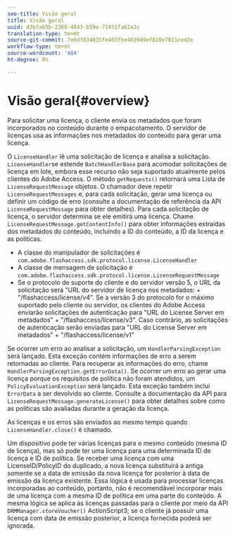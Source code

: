 ```yaml
---
seo-title: Visão geral
title: Visão geral
uuid: d3bfa65b-2360-4843-b59e-71451fa62a2c
translation-type: tm+mt
source-git-commit: 7e8df034035fe465fbe403949ef828e7811ced2e
workflow-type: tm+mt
source-wordcount: '404'
ht-degree: 0%

---
```



# Visão geral{#overview}

Para solicitar uma licença, o cliente envia os metadados que foram incorporados no conteúdo durante o empacotamento. O servidor de licenças usa as informações nos metadados do conteúdo para gerar uma licença.

O `LicenseHandler` lê uma solicitação de licença e analisa a solicitação. `LicenseHandler`se estende  `BatchHandlerBase` para acomodar solicitações de licença em lote, embora esse recurso não seja suportado atualmente pelos clientes do Adobe Access. O método `getRequests()` retornará uma Lista de `LicenseRequestMessage` objetos. O chamador deve repetir `LicenseRequestMessages` e, para cada solicitação, gerar uma licença ou definir um código de erro (consulte a documentação de referência da API `LicenseRequestMessage` para obter detalhes). Para cada solicitação de licença, o servidor determina se ele emitirá uma licença. Chame `LicenseRequestMessage.getContentInfo()` para obter informações extraídas dos metadados do conteúdo, incluindo a ID do conteúdo, a ID da licença e as políticas.

* A classe do manipulador de solicitações é `com.adobe.flashaccess.sdk.protocol.license.LicenseHandler`
* A classe de mensagem de solicitação é `com.adobe.flashaccess.sdk.protocol.license.LicenseRequestMessage`
* Se o protocolo de suporte do cliente e do servidor versão 5, o URL da solicitação será &quot;URL do servidor de licença nos metadados: + &quot;/flashaccess/license/v4&quot;. Se a versão 3 do protocolo for o máximo suportado pelo cliente ou servidor, os clientes do Adobe Access enviarão solicitações de autenticação para &quot;URL do License Server em metadados&quot; + &quot;/flashaccess/license/v3&quot;. Caso contrário, as solicitações de autenticação serão enviadas para &quot;URL do License Server em metadados&quot; + &quot;/flashaccess/license/v1&quot;

Se ocorrer um erro ao analisar a solicitação, um `HandlerParsingException` será lançado. Esta exceção contém informações de erro a serem retornadas ao cliente. Para recuperar as informações do erro, chame `HandlerParsingException.getErrorData()`. Se ocorrer um erro ao gerar uma licença porque os requisitos de política não foram atendidos, um `PolicyEvaluationException` será lançado. Esta exceção também inclui `ErrorData` a ser devolvido ao cliente. Consulte a documentação da API para `LicenseRequestMessage.generateLicense()` para obter detalhes sobre como as políticas são avaliadas durante a geração da licença.

As licenças e os erros são enviados ao mesmo tempo quando `LicenseHandler.close()` é chamado.

Um dispositivo pode ter várias licenças para o mesmo conteúdo (mesma ID de licença), mas só pode ter uma licença para uma determinada ID de licença e ID de política. Se receber uma licença com uma LicenseID/PolicyID do duplicado, a nova licença substituirá a antiga somente se a data de emissão da nova licença for posterior à data de emissão da licença existente. Essa lógica é usada para processar licenças incorporadas ao conteúdo, portanto, não é recomendável incorporar mais de uma licença com a mesma ID de política em uma parte do conteúdo. A mesma lógica se aplica às licenças passadas para o cliente por meio da API `DRMManager.storeVoucher()` ActionScript3; se o cliente já possuir uma licença com data de emissão posterior, a licença fornecida poderá ser ignorada.
